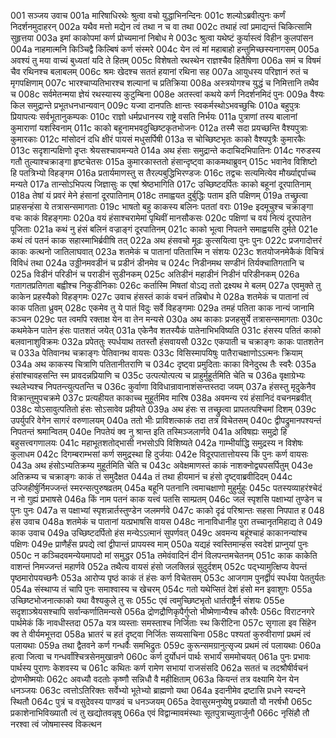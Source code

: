 001  सञ्जय उवाच
001a मारिषाधिरथेः श्रुत्वा वचो युद्धाभिनन्दिनः
001c शल्योऽब्रवीत्पुनः कर्णं निदर्शनमुदाहरन्
002a यथैव मत्तो मद्येन त्वं तथा न च वा तथा
002c तथाहं त्वां प्रमाद्यन्तं चिकित्सामि सुहृत्तया
003a इमां काकोपमां कर्ण प्रोच्यमानां निबोध मे
003c श्रुत्वा यथेष्टं कुर्यास्त्वं विहीन कुलपांसन
004a नाहमात्मनि किञ्चिद्वै किल्बिषं कर्ण संस्मरे
004c येन त्वं मां महाबाहो हन्तुमिच्छस्यनागसम्
005a अवश्यं तु मया वाच्यं बुध्यतां यदि ते हितम्
005c विशेषतो रथस्थेन राज्ञश्चैव हितैषिणा
006a समं च विषमं चैव रथिनश्च बलाबलम्
006c श्रमः खेदश्च सततं हयानां रथिना सह
007a आयुधस्य परिज्ञानं रुतं च मृगपक्षिणाम्
007c भारश्चाप्यतिभारश्च शल्यानां च प्रतिक्रिया
008a अस्त्रयोगश्च युद्धं च निमित्तानि तथैव च
008c सर्वमेतन्मया ज्ञेयं रथस्यास्य कुटुम्बिना
008e अतस्त्वां कथये कर्ण निदर्शनमिदं पुनः
009a वैश्यः किल समुद्रान्ते प्रभूतधनधान्यवान्
009c यज्वा दानपतिः क्षान्तः स्वकर्मस्थोऽभवच्छुचिः
010a बहुपुत्रः प्रियापत्यः सर्वभूतानुकम्पकः
010c राज्ञो धर्मप्रधानस्य राष्ट्रे वसति निर्भयः
011a पुत्राणां तस्य बालानां कुमाराणां यशस्विनाम्
011c काको बहूनामभवदुच्छिष्टकृतभोजनः
012a तस्मै सदा प्रयच्छन्ति वैश्यपुत्राः कुमारकाः
012c मांसोदनं दधि क्षीरं पायसं मधुसर्पिषी
013a स चोच्छिष्टभृतः काको वैश्यपुत्रैः कुमारकैः
013c सदृशान्पक्षिणो दृप्तः श्रेयसश्चावमन्यते
014a अथ हंसाः समुद्रान्ते कदाचिदभिपातिनः
014c गरुडस्य गतौ तुल्याश्चक्राङ्गा हृष्टचेतसः
015a कुमारकास्ततो हंसान्दृष्ट्वा काकमथाब्रुवन्
015c भवानेव विशिष्टो हि पतत्रिभ्यो विहङ्गम
016a प्रतार्यमाणस्तु स तैरल्पबुद्धिभिरण्डजः
016c तद्वचः सत्यमित्येव मौर्ख्याद्दर्पाच्च मन्यते
017a तान्सोऽभिपत्य जिज्ञासुः क एषां श्रेष्ठभागिति
017c उच्छिष्टदर्पितः काको बहूनां दूरपातिनाम्
018a तेषां यं प्रवरं मेने हंसानां दूरपातिनाम्
018c तमाह्वयत दुर्बुद्धिः पताम इति पक्षिणम्
019a तच्छ्रुत्वा प्राहसन्हंसा ये तत्रासन्समागताः
019c भाषतो बहु काकस्य बलिनः पततां वराः
019e इदमूचुश्च चक्राङ्गा वचः काकं विहङ्गमाः
020a वयं हंसाश्चरामेमां पृथिवीं मानसौकसः
020c पक्षिणां च वयं नित्यं दूरपातेन पूजिताः
021a कथं नु हंसं बलिनं वज्राङ्गं दूरपातिनम्
021c काको भूत्वा निपतने समाह्वयसि दुर्मते
021e कथं त्वं पतनं काक सहास्माभिर्ब्रवीषि तत्
022a अथ हंसवचो मूढः कुत्सयित्वा पुनः पुनः
022c प्रजगादोत्तरं काकः कत्थनो जातिलाघवात्
023a शतमेकं च पातानां पतितास्मि न संशयः
023c शतयोजनमेकैकं विचित्रं विविधं तथा
024a उड्डीनमवडीनं च प्रडीनं डीनमेव च
024c निडीनमथ सण्डीनं तिर्यक्चातिगतानि च
025a विडीनं परिडीनं च पराडीनं सुडीनकम्
025c अतिडीनं महाडीनं निडीनं परिडीनकम्
026a गतागतप्रतिगता बह्वीश्च निकुडीनिकाः
026c कर्तास्मि मिषतां वोऽद्य ततो द्रक्ष्यथ मे बलम्
027a एवमुक्ते तु काकेन प्रहस्यैको विहङ्गमः
027c उवाच हंसस्तं काकं वचनं तन्निबोध मे
028a शतमेकं च पातानां त्वं काक पतिता ध्रुवम्
028c एकमेव तु ये पातं विदुः सर्वे विहङ्गमाः
029a तमहं पतिता काक नान्यं जानामि कञ्चन
029c पत त्वमपि रक्ताक्ष येन वा तेन मन्यसे
030a अथ काकाः प्रजहसुर्ये तत्रासन्समागताः
030c कथमेकेन पातेन हंसः पातशतं जयेत्
031a एकेनैव शतस्यैकं पातेनाभिभविष्यति
031c हंसस्य पतितं काको बलवानाशुविक्रमः
032a प्रपेततुः स्पर्धयाथ ततस्तौ हंसवायसौ
032c एकपाती च चक्राङ्गः काकः पातशतेन च
033a पेतिवानथ चक्राङ्गः पेतिवानथ वायसः
033c विसिस्मापयिषुः पातैराचक्षाणोऽऽत्मनः क्रियाम्
034a अथ काकस्य चित्राणि पतितानीतराणि च
034c दृष्ट्वा प्रमुदिताः काका विनेदुरथ तैः स्वरैः
035a हंसांश्चावहसन्ति स्म प्रावदन्नप्रियाणि च
035c उत्पत्योत्पत्य च प्राहुर्मुहूर्तमिति चेति च
036a वृक्षाग्रेभ्यः स्थलेभ्यश्च निपतन्त्युत्पतन्ति च
036c कुर्वाणा विविधान्रावानाशंसन्तस्तदा जयम्
037a हंसस्तु मृदुकेनैव विक्रान्तुमुपचक्रमे
037c प्रत्यहीयत काकाच्च मुहूर्तमिव मारिष
038a अवमन्य रयं हंसानिदं वचनमब्रवीत्
038c योऽसावुत्पतितो हंसः सोऽसावेव प्रहीयते
039a अथ हंसः स तच्छ्रुत्वा प्रापतत्पश्चिमां दिशम्
039c उपर्युपरि वेगेन सागरं वरुणालयम्
040a ततो भीः प्राविशत्काकं तदा तत्र विचेतसम्
040c द्वीपद्रुमानपश्यन्तं निपतन्तं श्रमान्वितम्
040e निपतेयं क्व नु श्रान्त इति तस्मिञ्जलार्णवे
041a अविषह्यः समुद्रो हि बहुसत्त्वगणालयः
041c महाभूतशतोद्भासी नभसोऽपि विशिष्यते
042a गाम्भीर्याद्धि समुद्रस्य न विशेषः कुलाधम
042c दिगम्बराम्भसां कर्ण समुद्रस्था हि दुर्जयाः
042e विदूरपातात्तोयस्य किं पुनः कर्ण वायसः
043a अथ हंसोऽभ्यतिक्रम्य मुहूर्तमिति चेति च
043c अवेक्षमाणस्तं काकं नाशक्नोद्व्यपसर्पितुम्
043e अतिक्रम्य च चक्राङ्गः काकं तं समुदैक्षत
044a तं तथा हीयमानं च हंसो दृष्ट्वाब्रवीदिदम्
044c उज्जिहीर्षुर्निमज्जन्तं स्मरन्सत्पुरुषव्रतम्
045a बहूनि पतनानि त्वमाचक्षाणो मुहुर्मुहुः
045c पतस्यव्याहरंश्चेदं न नो गुह्यं प्रभाषसे
046a किं नाम पतनं काक यत्त्वं पतसि साम्प्रतम्
046c जलं स्पृशसि पक्षाभ्यां तुण्डेन च पुनः पुनः
047a स पक्षाभ्यां स्पृशन्नार्तस्तुण्डेन जलमर्णवे
047c काको दृढं परिश्रान्तः सहसा निपपात ह
048  हंस उवाच
048a शतमेकं च पातानां यत्प्रभाषसि वायस
048c नानाविधानीह पुरा तच्चानृतमिहाद्य ते
049  काक उवाच
049a उच्छिष्टदर्पितो हंस मन्येऽऽत्मानं सुपर्णवत्
049c अवमन्य बहूंश्चाहं काकानन्यांश्च पक्षिणः
049e प्राणैर्हंस प्रपद्ये त्वां द्वीपान्तं प्रापयस्व माम्
050a यद्यहं स्वस्तिमान्हंस स्वदेशं प्राप्नुयां पुनः
050c न कञ्चिदवमन्येयमापदो मां समुद्धर
051a तमेवंवादिनं दीनं विलपन्तमचेतनम्
051c काक काकेति वाशन्तं निमज्जन्तं महार्णवे
052a तथैत्य वायसं हंसो जलक्लिन्नं सुदुर्दशम्
052c पद्भ्यामुत्क्षिप्य वेपन्तं पृष्ठमारोपयच्छनैः
053a आरोप्य पृष्ठं काकं तं हंसः कर्ण विचेतसम्
053c आजगाम पुनर्द्वीपं स्पर्धया पेततुर्यतः
054a संस्थाप्य तं चापि पुनः समाश्वास्य च खेचरम्
054c गतो यथेप्सितं देशं हंसो मन इवाशुगः
055a उच्छिष्टभोजनात्काको यथा वैश्यकुले तु सः
055c एवं त्वमुच्छिष्टभृतो धार्तराष्ट्रैर्न संशयः
055e सदृशाञ्श्रेयसश्चापि सर्वान्कर्णातिमन्यसे
056a द्रोणद्रौणिकृपैर्गुप्तो भीष्मेणान्यैश्च कौरवैः
056c विराटनगरे पार्थमेकं किं नावधीस्तदा
057a यत्र व्यस्ताः समस्ताश्च निर्जिताः स्थ किरीटिना
057c सृगाला इव सिंहेन क्व ते वीर्यमभूत्तदा
058a भ्रातरं च हतं दृष्ट्वा निर्जितः सव्यसाचिना
058c पश्यतां कुरुवीराणां प्रथमं त्वं पलायथाः
059a तथा द्वैतवने कर्ण गन्धर्वैः समभिद्रुतः
059c कुरून्समग्रानुत्सृज्य प्रथमं त्वं पलायथाः
060a हत्वा जित्वा च गन्धर्वांश्चित्रसेनमुखान्रणे
060c कर्ण दुर्योधनं पार्थः सभार्यं सममोचयत्
061a पुनः प्रभावः पार्थस्य पुराणः केशवस्य च
061c कथितः कर्ण रामेण सभायां राजसंसदि
062a सततं च तदश्रौषीर्वचनं द्रोणभीष्मयोः
062c अवध्यौ वदतोः कृष्णौ सन्निधौ वै महीक्षिताम्
063a कियन्तं तत्र वक्ष्यामि येन येन धनञ्जयः
063c त्वत्तोऽतिरिक्तः सर्वेभ्यो भूतेभ्यो ब्राह्मणो यथा
064a इदानीमेव द्रष्टासि प्रधने स्यन्दने स्थितौ
064c पुत्रं च वसुदेवस्य पाण्डवं च धनञ्जयम्
065a देवासुरमनुष्येषु प्रख्यातौ यौ नरर्षभौ
065c प्रकाशेनाभिविख्यातौ त्वं तु खद्योतवन्नृषु
066a एवं विद्वान्मावमंस्थाः सूतपुत्राच्युतार्जुनौ
066c नृसिंहौ तौ नरश्वा त्वं जोषमास्स्व विकत्थन

